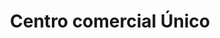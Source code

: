 ---
title: "Centro comercial Único"
url: /barranquilla/centro-comercial-unico/
shop: centro comercial
---